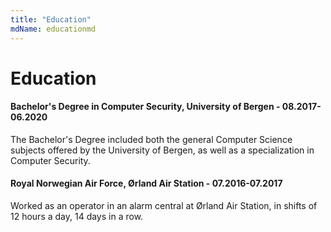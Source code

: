 ```yaml
---
title: "Education"
mdName: educationmd
---
```


# Education

#### Bachelor's Degree in Computer Security, University of Bergen - 08.2017-06.2020
The Bachelor's Degree included both the general Computer Science subjects offered by the University of Bergen, as well as a specialization in Computer Security.

#### Royal Norwegian Air Force, Ørland Air Station - 07.2016-07.2017
Worked as an operator in an alarm central at Ørland Air Station, in shifts of 12 hours a day, 14 days in a row.
